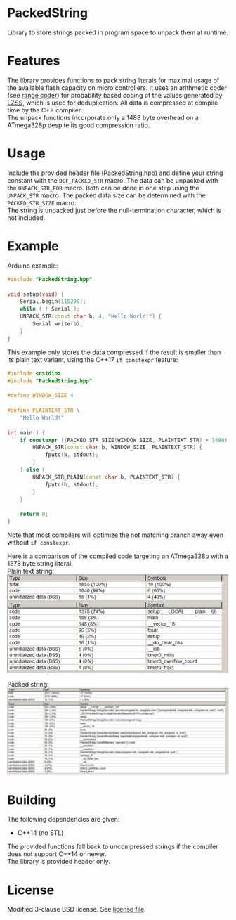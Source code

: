 PackedString
============

Library to store strings packed in program space to unpack them at runtime.

Features
========

The library provides functions to pack string literals for maximal usage of the available flash
capacity on micro controllers. It uses an arithmetic coder
(see [range coder](https://web.archive.org/web/20151022055156/http://www.sable.mcgill.ca/publications/techreports/2007-5/bodden-07-arithmetic-TR.pdf))
for probability based coding of the values generated by [LZSS](https://en.wikipedia.org/wiki/Lempel%E2%80%93Ziv%E2%80%93Storer%E2%80%93Szymanski),
which is used for deduplication. All data is compressed at compile time by the C++ compiler.  
The unpack functions incorporate only a 1488 byte overhead on a ATmega328p despite its good
compression ratio.  

Usage
=====

Include the provided header file (PackedString.hpp) and define your string constant with the
`DEF_PACKED_STR` macro. The data can be unpacked with the `UNPACK_STR_FOR` macro. Both can be done
in one step using the `UNPACK_STR` macro.  The packed data size can be determined with the
`PACKED_STR_SIZE` macro.  
The string is unpacked just before the null-termination character, which is not included.  

Example
=======

Arduino example:  
```c++
#include "PackedString.hpp"

void setup(void) {
	Serial.begin(115200);
	while ( ! Serial ); 
	UNPACK_STR(const char b, 4, "Hello World!") {
		Serial.write(b);
	}
}
```
  
This example only stores the data compressed if the result is smaller than its plain text variant,
using the C++17 `if constexpr` feature:  
```c++
#include <cstdio>
#include "PackedString.hpp"

#define WINDOW_SIZE 4

#define PLAINTEXT_STR \
	"Hello World!"

int main() {
	if constexpr ((PACKED_STR_SIZE(WINDOW_SIZE, PLAINTEXT_STR) + 1490) < sizeof(PLAINTEXT_STR)) {
		UNPACK_STR(const char b, WINDOW_SIZE, PLAINTEXT_STR) {
			fputc(b, stdout);
		}
	} else {
		UNPACK_STR_PLAIN(const char b, PLAINTEXT_STR) {
			fputc(b, stdout);
		}
	}
	
	return 0;
}
```
Note that most compilers will optimize the not matching branch away even without `if constexpr`.  

Here is a comparison of the compiled code targeting an ATmega328p with a 1378 byte string literal.  
Plain text string:  
![plain text string](doc/plain.png)

Packed string:  
![packed string](doc/packed.png)

Building
========

The following dependencies are given:  
- C++14 (no STL)

The provided functions fall back to uncompressed strings if the compiler does not support C++14 or newer.  
The library is provided header only.  

License
=======

Modified 3-clause BSD license. See [license file](LICENSE).  
